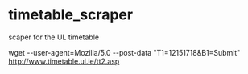 # timetable_scraper
scaper for the UL timetable

wget --user-agent=Mozilla/5.0 --post-data "T1=12151718&B1=Submit" http://www.timetable.ul.ie/tt2.asp
